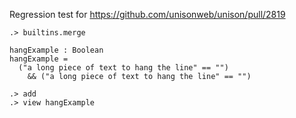 Regression test for https://github.com/unisonweb/unison/pull/2819

```ucm:hide
.> builtins.merge
```

```unison
hangExample : Boolean
hangExample =
  ("a long piece of text to hang the line" == "")
    && ("a long piece of text to hang the line" == "")
```

```ucm
.> add
.> view hangExample
```

